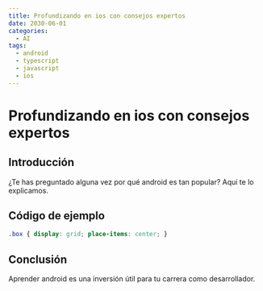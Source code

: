 ```yaml
---
title: Profundizando en ios con consejos expertos
date: 2030-06-01
categories:
  - AI
tags:
  - android
  - typescript
  - javascript
  - ios
---
```


# Profundizando en ios con consejos expertos

## Introducción

¿Te has preguntado alguna vez por qué android es tan popular? Aquí te lo explicamos.

## Código de ejemplo

```css
.box { display: grid; place-items: center; }
```

## Conclusión

Aprender android es una inversión útil para tu carrera como desarrollador.